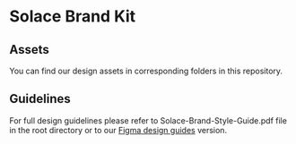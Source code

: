# Solace Brand Kit

## Assets

You can find our design assets in corresponding folders in this repository.

## Guidelines

For full design guidelines please refer to Solace-Brand-Style-Guide.pdf file in the root directory or to our [Figma design guides](https://www.figma.com/file/2OHfIZJVfOeNyV2Q28QIgL/Solace-Brand-Style-Guide?node-id=238%3A2) version.
